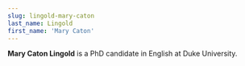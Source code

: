 ```yaml
---
slug: lingold-mary-caton
last_name: Lingold
first_name: 'Mary Caton'
---
```

**Mary Caton Lingold** is a PhD candidate in English at Duke University.